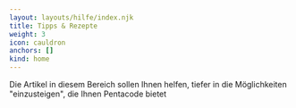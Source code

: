 ```yaml
---
layout: layouts/hilfe/index.njk
title: Tipps & Rezepte
weight: 3
icon: cauldron
anchors: []
kind: home
---
```

Die Artikel in diesem Bereich sollen Ihnen helfen, tiefer in die Möglichkeiten "einzusteigen", die Ihnen Pentacode bietet
